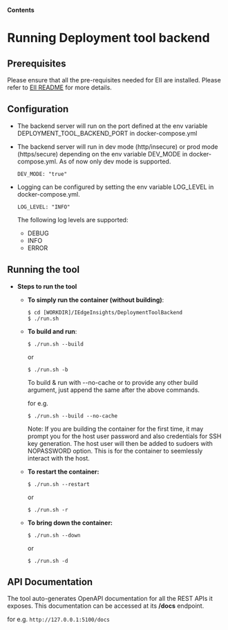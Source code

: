 **Contents**

# Running Deployment tool backend

## Prerequisites
    
   Please ensure that all the pre-requisites needed for EII are installed. Please refer to [EII README](https://github.com/open-edge-insights/eii-core/blob/master/README.md) for more details.

## Configuration

  * The backend server will run on the port defined at the env variable DEPLOYMENT_TOOL_BACKEND_PORT in docker-compose.yml
  * The backend server will run in dev mode (http/insecure) or prod mode (https/secure) depending on the env variable DEV_MODE in docker-compose.yml. As of now only dev mode is supported.

    ```
    DEV_MODE: "true"
    ```
  * Logging can be configured by setting the env variable LOG_LEVEL in docker-compose.yml.

    ```
    LOG_LEVEL: "INFO"
    ```
    The following log levels are supported:

    * DEBUG
    * INFO
    * ERROR


## Running the tool

  * **Steps to run the tool**

    * **To simply run the container (without building)**:

      ```shell
      $ cd [WORKDIR]/IEdgeInsights/DeploymentToolBackend
      $ ./run.sh
      ```

    * **To build and run**:
      ```shell
      $ ./run.sh --build
      ```
       or
      ```shell
      $ ./run.sh -b
      ```

      To build & run with --no-cache or to provide any other build argument, just append the same after the above commands.

      for e.g. 

      ```shell
      $ ./run.sh --build --no-cache
      ```
      Note: If you are building the container for the first time, it may prompt you for the host user password and also credentials for SSH key generation. The host user will then be added to sudoers with NOPASSWORD option. This is for the container to seemlessly interact with the host.

    * **To restart the container:**

      ```shell
      $ ./run.sh --restart
      ```
       or
      ```shell
      $ ./run.sh -r
      ```

    * **To bring down the container:**

      ```shell
      $ ./run.sh --down
      ```
       or
      ```shell
      $ ./run.sh -d
      ```
      
## API Documentation

  The tool auto-generates OpenAPI documentation for all the REST APIs it exposes.
  This documentation can be accessed at its **/docs** endpoint.

  for e.g. 
    ```
    http://127.0.0.1:5100/docs
    ```
